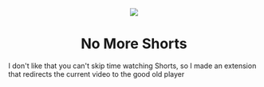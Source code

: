 <center>
  <img src="https://i.imgur.com/j8dXp0U.png"/>
</center>

<center>
  <h1>No More Shorts</h1>
</center>

I don't like that you can't skip time watching Shorts, so I made an extension that redirects the current video to the good old player
